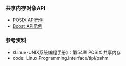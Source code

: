 ### 共享内存对象API

- [POSIX API示例](linux)
- [Boost API示例](boost)

### 参考资料

- 《Linux-UNIX系统编程手册》：第54章 POSIX 共享内存
- code: Linux.Programming.Interface/tlpi/pshm
